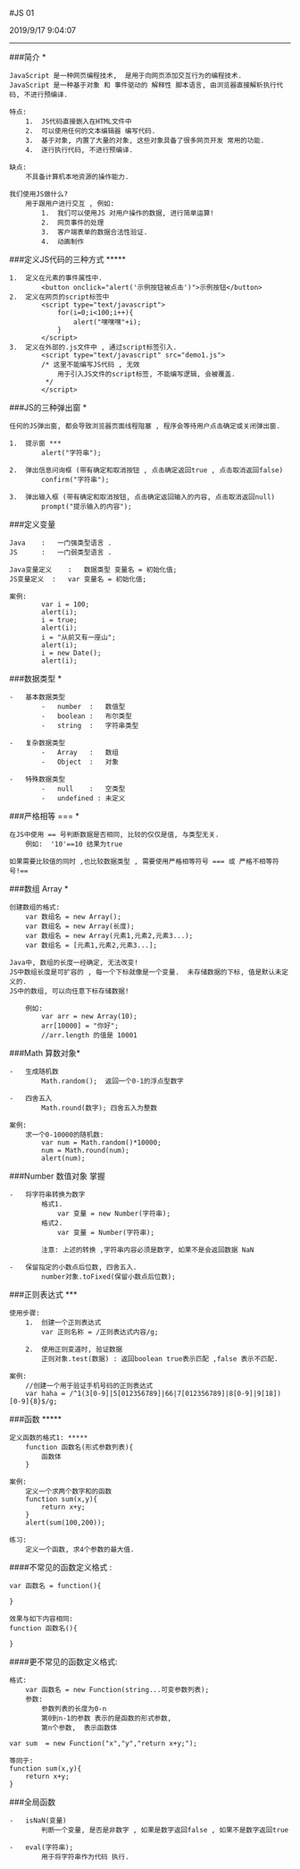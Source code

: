 #JS 01 

2019/9/17 9:04:07 

----

###简介 *

	JavaScript 是一种网页编程技术,  是用于向网页添加交互行为的编程技术.
	JavaScript 是一种基于对象 和 事件驱动的 解释性 脚本语言, 由浏览器直接解析执行代码, 不进行预编译.
	
	特点:
		1.	JS代码直接嵌入在HTML文件中
		2.	可以使用任何的文本编辑器 编写代码.
		3.	基于对象, 内置了大量的对象, 这些对象具备了很多网页开发 常用的功能.
		4.	逐行执行代码, 不进行预编译.

	缺点:
		不具备计算机本地资源的操作能力. 

	我们使用JS做什么? 
		用于跟用户进行交互 , 例如:
			1.	我们可以使用JS 对用户操作的数据, 进行简单运算!
			2.	网页事件的处理 
			3.	客户端表单的数据合法性验证.
			4.	动画制作


###定义JS代码的三种方式 *****

	1.	定义在元素的事件属性中.
			<button onclick="alert('示例按钮被点击')">示例按钮</button>
	2.	定义在网页的script标签中
			<script type="text/javascript">
				for(i=0;i<100;i++){
					alert("嘿嘿嘿"+i);
				}
			</script>
	3.	定义在外部的.js文件中 , 通过script标签引入.
			<script type="text/javascript" src="demo1.js">
			/* 这里不能编写JS代码 , 无效
				用于引入JS文件的script标签, 不能编写逻辑, 会被覆盖.
			 */
			</script>


###JS的三种弹出窗 *

	任何的JS弹出窗, 都会导致浏览器页面线程阻塞 , 程序会等待用户点击确定或关闭弹出窗.

	1.	提示窗 ***
			alert("字符串"); 

	2.	弹出信息问询框 (带有确定和取消按钮 , 点击确定返回true , 点击取消返回false)
			confirm("字符串");

	3.	弹出输入框 (带有确定和取消按钮, 点击确定返回输入的内容, 点击取消返回null)
			prompt("提示输入的内容");



###定义变量

	Java	:	一门强类型语言 . 		
	JS		:	一门弱类型语言 . 

	Java变量定义	:	数据类型 变量名 = 初始化值;
	JS变量定义	:	var 变量名 = 初始化值;

	案例:
			var i = 100;
			alert(i);
			i = true;
			alert(i);
			i = "从前又有一座山";
			alert(i);
			i = new Date();
			alert(i);

###数据类型 * 

	-	基本数据类型
			-	number	:	数值型
			-	boolean :   布尔类型
			-	string	:	字符串类型

	-	复杂数据类型
			-	Array	:	数组
			-	Object	:	对象

	-	特殊数据类型
			-	null	:	空类型
			-	undefined : 未定义


###严格相等 === *

	在JS中使用 == 号判断数据是否相同, 比较的仅仅是值, 与类型无关.
		例如:  '10'==10 结果为true

	如果需要比较值的同时 ,也比较数据类型 , 需要使用严格相等符号 === 或 严格不相等符号!==

###数组 Array * 

	创建数组的格式:
		var 数组名 = new Array();
		var 数组名 = new Array(长度);
		var 数组名 = new Array(元素1,元素2,元素3...);
		var 数组名 = [元素1,元素2,元素3...];

	Java中, 数组的长度一经确定, 无法改变!  
	JS中数组长度是可扩容的 , 每一个下标就像是一个变量.  未存储数据的下标, 值是默认未定义的.
	JS中的数组, 可以向任意下标存储数据!  

		例如: 
			var arr = new Array(10);
			arr[10000] = "你好";
			//arr.length 的值是 10001

###Math 算数对象* 

	-	生成随机数
			Math.random();	返回一个0-1的浮点型数字

	-	四舍五入
			Math.round(数字); 四舍五入为整数

	案例:
		求一个0-10000的随机数:
			var num = Math.random()*10000;
			num = Math.round(num);
			alert(num);
			
###Number 数值对象 掌握

	-	将字符串转换为数字
			格式1.
				var 变量 = new Number(字符串);
			格式2.
				var 变量 = Number(字符串);

			注意:	上述的转换 ,字符串内容必须是数字, 如果不是会返回数据 NaN

	-	保留指定的小数点后位数, 四舍五入.
			number对象.toFixed(保留小数点后位数);

###正则表达式 ***	

	使用步骤:
		1.	创建一个正则表达式
			var 正则名称 = /正则表达式内容/g;		

		2.	使用正则变道时, 验证数据	
			正则对象.test(数据) : 返回boolean true表示匹配 ,false 表示不匹配.

	案例:
		//创建一个用于验证手机号码的正则表达式
		var haha = /^1(3[0-9]|5[012356789]|66|7[012356789]|8[0-9]|9[18])[0-9]{8}$/g;

###函数 *****

	定义函数的格式1: *****
		function 函数名(形式参数列表){
			函数体
		}

	案例:
		定义一个求两个数字和的函数
		function sum(x,y){
			return x+y;
		}
		alert(sum(100,200));

	练习:
		定义一个函数, 求4个参数的最大值.


####不常见的函数定义格式 :

 	var 函数名 = function(){

	}

	效果与如下内容相同:
	function 函数名(){

	}

####更不常见的函数定义格式:
		
	格式:
		var 函数名 = new Function(string...可变参数列表);
		参数:
			参数列表的长度为0-n
			第0到n-1的参数 表示的是函数的形式参数,
			第n个参数,  表示函数体

	var sum  = new Function("x","y","return x+y;");

	等同于:
	function sum(x,y){
		return x+y;
	}

###全局函数

	-	isNaN(变量)
			判断一个变量, 是否是非数字 , 如果是数字返回false , 如果不是数字返回true

	-	eval(字符串);
			用于将字符串作为代码 执行.
		


		






